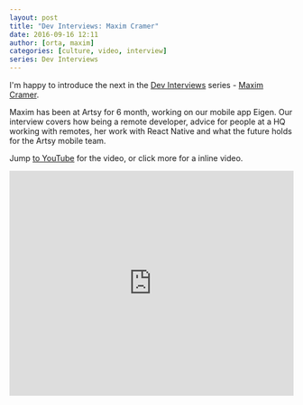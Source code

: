 ```yaml
---
layout: post
title: "Dev Interviews: Maxim Cramer"
date: 2016-09-16 12:11
author: [orta, maxim]
categories: [culture, video, interview]
series: Dev Interviews
---
```


I'm happy to introduce the next in the [Dev Interviews](http://artsy.github.io/series/dev-interviews/) series - [Maxim Cramer](http://www.mennenia.com/). 

Maxim has been at Artsy for 6 month, working on our mobile app Eigen. Our interview covers how being a remote developer, advice for people at a HQ working with remotes, her work with React Native and what the future holds for the Artsy mobile team.

Jump [to YouTube](https://www.youtube.com/watch?v=ftsBR_KqHcE) for the video, or click more for a inline video.

<!-- more -->

<iframe width="100%" height="400" src="https://www.youtube.com/embed/ftsBR_KqHcE" frameborder="0" allow="accelerometer; autoplay; encrypted-media; gyroscope; picture-in-picture" allowfullscreen></iframe>
